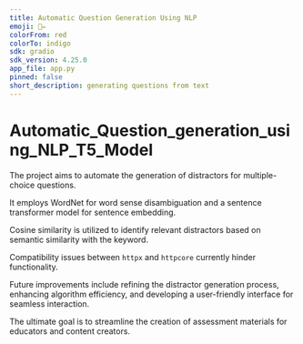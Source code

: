 ```yaml
---
title: Automatic Question Generation Using NLP
emoji: 📄✏️
colorFrom: red
colorTo: indigo
sdk: gradio
sdk_version: 4.25.0
app_file: app.py
pinned: false
short_description: generating questions from text
---
```


# Automatic_Question_generation_using_NLP_T5_Model

The project aims to automate the generation of distractors for multiple-choice
questions.

It employs WordNet for word sense disambiguation and a sentence transformer
model for sentence embedding.

Cosine similarity is utilized to identify relevant distractors based on semantic
similarity with the keyword.

Compatibility issues between `httpx` and `httpcore` currently hinder
functionality.

Future improvements include refining the distractor generation process,
enhancing algorithm efficiency, and developing a user-friendly interface for
seamless interaction.

The ultimate goal is to streamline the creation of assessment materials for
educators and content creators.
